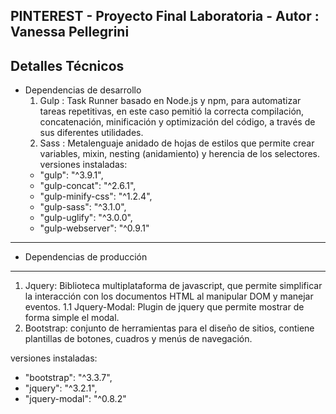 PINTEREST - Proyecto Final Laboratoria - Autor : Vanessa Pellegrini
------------------------------------------------------------------------------------------------------
**Detalles Técnicos**
-----------------------------
* Dependencias de desarrollo
  1. Gulp : Task Runner basado en Node.js y npm, para automatizar tareas repetitivas, en este caso pemitió la correcta compilación,
  concatenación, minificación y optimización del código, a través de sus diferentes utilidades.
  2. Sass : Metalenguaje anidado de hojas de estilos que permite crear variables, mixin, nesting (anidamiento) y herencia de los selectores.
  versiones instaladas:
   - "gulp": "^3.9.1",
   - "gulp-concat": "^2.6.1",
   - "gulp-minify-css": "^1.2.4",
   - "gulp-sass": "^3.1.0",
   - "gulp-uglify": "^3.0.0",
   - "gulp-webserver": "^0.9.1"
-------------------------------------------------------------------
 * Dependencias de producción
-------------------------------------------------------------------
  1. Jquery: Biblioteca multiplataforma de javascript, que permite simplificar la interacción con los documentos HTML al manipular DOM y
  manejar eventos.
            1.1 Jquery-Modal: Plugin de jquery que permite mostrar de forma simple el modal.
  2. Bootstrap: conjunto de herramientas para el diseño de sitios, contiene plantillas de botones, cuadros y menús de navegación.
  
  versiones instaladas:
- "bootstrap": "^3.3.7",
-  "jquery": "^3.2.1",
-  "jquery-modal": "^0.8.2"
  
